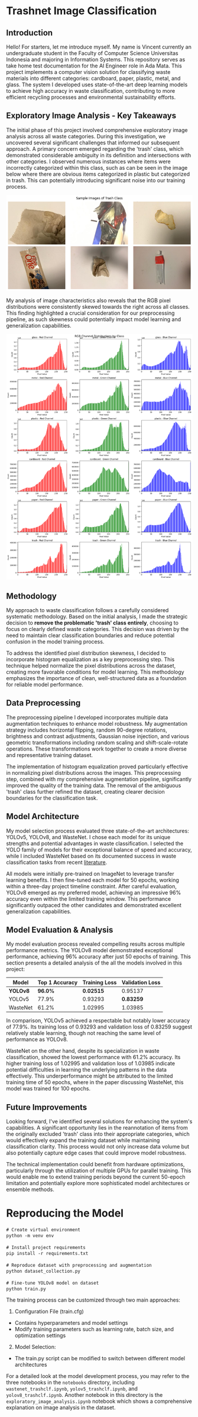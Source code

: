 # Trashnet Image Classification

## Introduction
Hello! For starters, let me introduce myself. My name is Vincent currently an undergraduate student in the Faculty of Computer Science Universitas Indonesia and majoring in Information Systems. This repository serves as take home test documentation for the AI Engineer role in Ada Mata. This project implements a computer vision solution for classifying waste materials into different categories: cardboard, paper, plastic, metal, and glass. The system I developed uses state-of-the-art deep learning models to achieve high accuracy in waste classification, contributing to more efficient recycling processes and environmental sustainability efforts.

## Exploratory Image Analysis - Key Takeaways
The initial phase of this project involved comprehensive exploratory image analysis across all waste categories. During this investigation, we uncovered several significant challenges that informed our subsequent approach. A primary concern emerged regarding the 'trash' class, which demonstrated considerable ambiguity in its definition and intersections with other categories. I observed numerous instances where items were incorrectly categorized within this class, such as can be seen in the image below where there are obvious items categorized in plastic but categorized in trash. This can potentially introducing significant noise into our training process.

![trash class anomaly](images/trash-class-anomaly.png)

My analysis of image characteristics also reveals that the RGB pixel distributions were consistently skewed towards the right across all classes. This finding highlighted a crucial consideration for our preprocessing pipeline, as such skewness could potentially impact model learning and generalization capabilities.

![skewed pixel distribution](images/skewed-pixel-dist.png)

## Methodology
My approach to waste classification follows a carefully considered systematic methodology. Based on the initial analysis, I made the strategic decision to **remove the problematic 'trash' class entirely**, choosing to focus on clearly defined waste categories. This decision was driven by the need to maintain clear classification boundaries and reduce potential confusion in the model training process.

To address the identified pixel distribution skewness, I decided to incorporate histogram equalization as a key preprocessing step. This technique helped normalize the pixel distributions across the dataset, creating more favorable conditions for model learning. This methodology emphasizes the importance of clean, well-structured data as a foundation for reliable model performance.

## Data Preprocessing
The preprocessing pipeline I developed incorporates multiple data augmentation techniques to enhance model robustness. My augmentation strategy includes horizontal flipping, random 90-degree rotations, brightness and contrast adjustments, Gaussian noise injection, and various geometric transformations including random scaling and shift-scale-rotate operations. These transformations work together to create a more diverse and representative training dataset.

The implementation of histogram equalization proved particularly effective in normalizing pixel distributions across the images. This preprocessing step, combined with my comprehensive augmentation pipeline, significantly improved the quality of the training data. The removal of the ambiguous 'trash' class further refined the dataset, creating clearer decision boundaries for the classification task.

## Model Architecture
My model selection process evaluated three state-of-the-art architectures: YOLOv5, YOLOv8, and WasteNet. I chose each model for its unique strengths and potential advantages in waste classification. I selected the YOLO family of models for their exceptional balance of speed and accuracy, while I included WasteNet based on its documented success in waste classification tasks from recent [literature](https://arxiv.org/abs/2006.05873).

All models were initially pre-trained on ImageNet to leverage transfer learning benefits. I then fine-tuned each model for 50 epochs, working within a three-day project timeline constraint. After careful evaluation, YOLOv8 emerged as my preferred model, achieving an impressive 96% accuracy even within the limited training window. This performance significantly outpaced the other candidates and demonstrated excellent generalization capabilities.

## Model Evaluation & Analysis
My model evaluation process revealed compelling results across multiple performance metrics. The YOLOv8 model demonstrated exceptional performance, achieving 96% accuracy after just 50 epochs of training. This section presents a detailed analysis of the all the models involved in this project:

<div align="center">

| Model       | Top 1 Accuracy             | Training Loss       | Validation Loss    |
|-------------|----------------------------|---------------------|--------------------|
| **YOLOv8**  | **96.0%**                  | **0.02515**         | 0.95137            |
| YOLOv5      | 77.9%                      | 0.93293             | **0.83259**        |
| WasteNet    | 61.2%                      | 1.02995             | 1.03985            |

</div>

In comparison, YOLOv5 achieved a respectable but notably lower accuracy of 77.9%. Its training loss of 0.93293 and validation loss of 0.83259 suggest relatively stable learning, though not reaching the same level of performance as YOLOv8.

WasteNet on the other hand, despite its specialization in waste classification, showed the lowest performance with 61.2% accuracy. Its higher training loss of 1.02995 and validation loss of 1.03985 indicate potential difficulties in learning the underlying patterns in the data effectively. This underperformance might be attributed to the limited training time of 50 epochs, where in the paper discussing WasteNet, this model was trained for 100 epochs.

## Future Improvements
Looking forward, I've identified several solutions for enhancing the system's capabilities. A significant opportunity lies in the reannotation of items from the originally excluded 'trash' class into their appropriate categories, which would effectively expand the training dataset while maintaining classification clarity. This process would not only increase data volume but also potentially capture edge cases that could improve model robustness.

The technical implementation could benefit from hardware optimizations, particularly through the utilization of multiple GPUs for parallel training. This would enable me to extend training periods beyond the current 50-epoch limitation and potentially explore more sophisticated model architectures or ensemble methods.


# Reproducing the Model
```
# Create virtual environment
python -m venv env

# Install project requirements
pip install -r requirements.txt

# Reproduce dataset with preprocessing and augmentation
python dataset_collection.py

# Fine-tune YOLOv8 model on dataset
python train.py
```

The training process can be customized through two main approaches:
1. Configuration File (train.cfg)
- Contains hyperparameters and model settings
- Modify training parameters such as learning rate, batch size, and optimization settings
2. Model Selection:
- The train.py script can be modified to switch between different model architectures

For a detailed look at the model development process, you may refer to the three notebooks in the `notebooks` directory, including `wastenet_trashclf.ipynb`, `yolov5_trashclf.ipynb`, and `yolov8_trashclf.ipynb`. Another notebook in this directory is the `exploratory_image_analysis.ipynb` notebook which shows a comprehensive explanation on image analysis in the dataset.